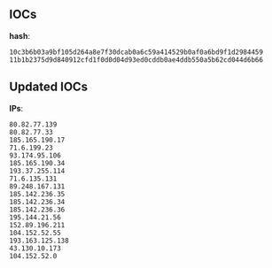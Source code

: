 
## IOCs

__hash__:

```text
10c3b6b03a9bf105d264a8e7f30dcab0a6c59a414529b0af0a6bd9f1d2984459
11b1b2375d9d840912cfd1f0d0d04d93ed0cddb0ae4ddb550a5b62cd044d6b66
```

## Updated IOCs

__IPs__:

```text
80.82.77.139 
80.82.77.33 
185.165.190.17 
71.6.199.23 
93.174.95.106 
185.165.190.34 
193.37.255.114 
71.6.135.131 
89.248.167.131 
185.142.236.35 
185.142.236.34 
185.142.236.36 
195.144.21.56 
152.89.196.211 
104.152.52.55 
193.163.125.138 
43.130.10.173 
104.152.52.0
```
